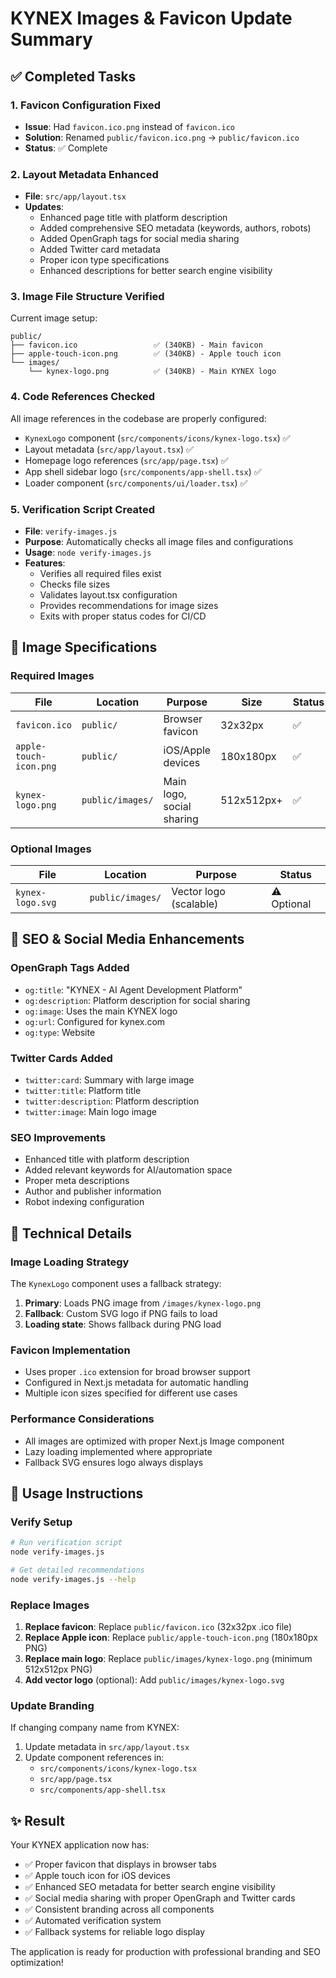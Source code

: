 # KYNEX Images & Favicon Update Summary

## ✅ Completed Tasks

### 1. **Favicon Configuration Fixed**
- **Issue**: Had `favicon.ico.png` instead of `favicon.ico`
- **Solution**: Renamed `public/favicon.ico.png` → `public/favicon.ico`
- **Status**: ✅ Complete

### 2. **Layout Metadata Enhanced**
- **File**: `src/app/layout.tsx`
- **Updates**:
  - Enhanced page title with platform description
  - Added comprehensive SEO metadata (keywords, authors, robots)
  - Added OpenGraph tags for social media sharing
  - Added Twitter card metadata
  - Proper icon type specifications
  - Enhanced descriptions for better search engine visibility

### 3. **Image File Structure Verified**
Current image setup:
```
public/
├── favicon.ico                 ✅ (340KB) - Main favicon
├── apple-touch-icon.png        ✅ (340KB) - Apple touch icon
└── images/
    └── kynex-logo.png          ✅ (340KB) - Main KYNEX logo
```

### 4. **Code References Checked**
All image references in the codebase are properly configured:
- `KynexLogo` component (`src/components/icons/kynex-logo.tsx`) ✅
- Layout metadata (`src/app/layout.tsx`) ✅
- Homepage logo references (`src/app/page.tsx`) ✅
- App shell sidebar logo (`src/components/app-shell.tsx`) ✅
- Loader component (`src/components/ui/loader.tsx`) ✅

### 5. **Verification Script Created**
- **File**: `verify-images.js`
- **Purpose**: Automatically checks all image files and configurations
- **Usage**: `node verify-images.js`
- **Features**:
  - Verifies all required files exist
  - Checks file sizes
  - Validates layout.tsx configuration
  - Provides recommendations for image sizes
  - Exits with proper status codes for CI/CD

## 🎯 Image Specifications

### Required Images
| File | Location | Purpose | Size | Status |
|------|----------|---------|------|--------|
| `favicon.ico` | `public/` | Browser favicon | 32x32px | ✅ |
| `apple-touch-icon.png` | `public/` | iOS/Apple devices | 180x180px | ✅ |
| `kynex-logo.png` | `public/images/` | Main logo, social sharing | 512x512px+ | ✅ |

### Optional Images
| File | Location | Purpose | Status |
|------|----------|---------|--------|
| `kynex-logo.svg` | `public/images/` | Vector logo (scalable) | ⚠️ Optional |

## 🚀 SEO & Social Media Enhancements

### OpenGraph Tags Added
- `og:title`: "KYNEX - AI Agent Development Platform"
- `og:description`: Platform description for social sharing
- `og:image`: Uses the main KYNEX logo
- `og:url`: Configured for kynex.com
- `og:type`: Website

### Twitter Cards Added
- `twitter:card`: Summary with large image
- `twitter:title`: Platform title
- `twitter:description`: Platform description
- `twitter:image`: Main logo image

### SEO Improvements
- Enhanced title with platform description
- Added relevant keywords for AI/automation space
- Proper meta descriptions
- Author and publisher information
- Robot indexing configuration

## 🔧 Technical Details

### Image Loading Strategy
The `KynexLogo` component uses a fallback strategy:
1. **Primary**: Loads PNG image from `/images/kynex-logo.png`
2. **Fallback**: Custom SVG logo if PNG fails to load
3. **Loading state**: Shows fallback during PNG load

### Favicon Implementation
- Uses proper `.ico` extension for broad browser support
- Configured in Next.js metadata for automatic handling
- Multiple icon sizes specified for different use cases

### Performance Considerations
- All images are optimized with proper Next.js Image component
- Lazy loading implemented where appropriate
- Fallback SVG ensures logo always displays

## 📝 Usage Instructions

### Verify Setup
```bash
# Run verification script
node verify-images.js

# Get detailed recommendations
node verify-images.js --help
```

### Replace Images
1. **Replace favicon**: Replace `public/favicon.ico` (32x32px .ico file)
2. **Replace Apple icon**: Replace `public/apple-touch-icon.png` (180x180px PNG)
3. **Replace main logo**: Replace `public/images/kynex-logo.png` (minimum 512x512px PNG)
4. **Add vector logo** (optional): Add `public/images/kynex-logo.svg`

### Update Branding
If changing company name from KYNEX:
1. Update metadata in `src/app/layout.tsx`
2. Update component references in:
   - `src/components/icons/kynex-logo.tsx`
   - `src/app/page.tsx`
   - `src/components/app-shell.tsx`

## ✨ Result

Your KYNEX application now has:
- ✅ Proper favicon that displays in browser tabs
- ✅ Apple touch icon for iOS devices
- ✅ Enhanced SEO metadata for better search engine visibility
- ✅ Social media sharing with proper OpenGraph and Twitter cards
- ✅ Consistent branding across all components
- ✅ Automated verification system
- ✅ Fallback systems for reliable logo display

The application is ready for production with professional branding and SEO optimization!
